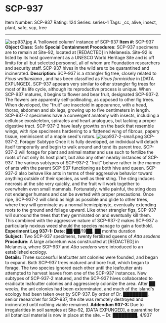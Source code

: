 # SCP-937
Item Number: SCP-937
Rating: 124
Series: series-1
Tags: _cc, alive, insect, plant, safe, scp, tree

---

![scp937.jpg](https://scp-wiki.wdfiles.com/local--files/scp-937/scp937.jpg)
A 'hollowed column' instance of SCP-937
**Item #:** SCP-937
**Object Class:** Safe
**Special Containment Procedures:** SCP-937 specimens are to remain at Site-92, located at [REDACTED] in Melanesia. Site-92 is listed by its host government as a UNESCO World Heritage Site and is off limits for all but selected personnel, all of whom are Foundation researchers and security staff. SCP-937 hives in the wild are to be quarantined and incinerated.
**Description:** SCP-937 is a strangler fig tree, closely related to _Ficus watkinsiana_ , and has been classified as _Ficus formicidae_ in [DATA EXPUNGED]. SCP-937 appears very similar to other strangler fig trees for most of its life cycle, although its reproductive process is unique.
When SCP-937 matures, it begins to flower and bear fruit, designated SCP-937-2. The flowers are apparently self-pollinating, as opposed to other fig trees. When developed, the "fruit" are insectoid in appearance, with a head, thorax, abdomen and six legs, growing up to five centimeters in length. SCP-937-2 specimens have a convergent anatomy with insects, including a cellulose exoskeleton, spiracles and heart analogues, but lacking a proper digestive tract. SCP-937-2 have leafy growths on the back that resemble wings, with ripe specimens hardening to a flattened wing of fibrous, papery tissue, reminiscent of a maple seed's rotors.
![scp937-2-small.png](https://scp-wiki.wdfiles.com/local--files/scp-937/scp937-2-small.png)
SCP-937-2, Forager Subtype
Once it is fully developed, an individual will detach itself temporarily and begin to walk around and tend its parent tree. SCP-937-2 will forage for plant and animal matter and use such to fertilize the roots of not only its host plant, but also any other nearby instances of SCP-937. The various subtypes of SCP-937-2 "fruit" behave rather in the manner of ants with the parent SCP-937 functioning as both hive and queen.
SCP-937-2 also behave like ants in terms of their aggressive behavior toward anything outside of their species, as well as their sting. The sting induces necrosis at the site very quickly, and the fruit will work together to overwhelm even small mammals. Fortunately, while painful, the sting does not endanger humans and can be averted with proper precautions.
Once ripe, SCP-937-2 will climb as high as possible and glide to other trees, where they will germinate as a normal hemiepiphyte, eventually extending roots to the ground and foliage upward. Like other strangler figs, SCP-937 will surround the trees that they germinated on and eventually kill them. This combined with the aggressive nature of SCP-937-2 makes SCP-937 a particularly noxious weed should the species manage to gain a foothold.
**Experiment Log 937-1:**
**Date:** ██/██/19██, ██ months duration  
**Subject:** Two SCP-937 specimens, twenty fertilized queens of _Atta sexdens_  
**Procedure:** A large arboretum was constructed at [REDACTED] in Melanesia, where SCP-937 and _Atta sexdens_ were introduced to an established ecology.  
**Details:** Three successful leafcutter ant colonies were founded, and began to expand. Both SCP-937 trees matured and bore fruit, which began to forage. The two species ignored each other until the leafcutter ants attempted to harvest leaves from one of the SCP-937 instances. New subtypes of SCP-937-2 matured, and the SCP-937 hives collaborated to eradicate leafcutter colonies and aggressively colonize the area. After ██ weeks, the ant colonies had been exterminated, and much of the island's ecology had been taken over by SCP-937.
By order of Dr. ████████, senior researcher for SCP-937, the site was remotely destroyed and incinerated until nothing viable remained.
**Addendum 937-3:** Due to irregularities in soil samples at Site-92, [DATA EXPUNGED], a quarantine for all botanical material is now in place at the site. – Dr. ████████, 4/937